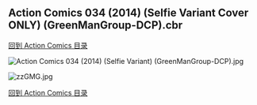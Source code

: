 ## Action Comics 034 (2014) (Selfie Variant Cover ONLY) (GreenManGroup-DCP).cbr


[回到 Action Comics 目录](https://github.com/alicewish/markdown/blob/master/series/Action-Comics.md)


![Action Comics 034 (2014) (Selfie Variant) (GreenManGroup-DCP).jpg](https://wx1.sinaimg.cn/large/6a9fdecagy1fq32cndshxj21kw2f1x6p.jpg)

![zzGMG.jpg](https://wx1.sinaimg.cn/large/6a9fdecagy1fmc6056e84j21400re41l.jpg)

[回到 Action Comics 目录](https://github.com/alicewish/markdown/blob/master/series/Action-Comics.md)

